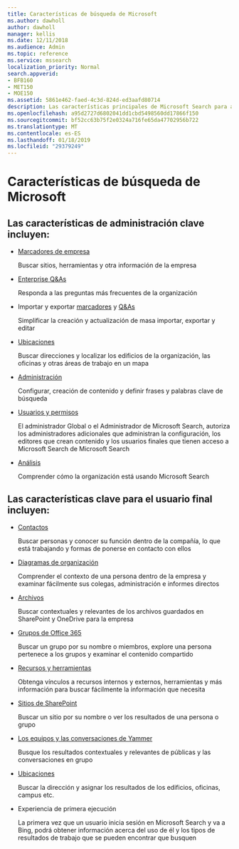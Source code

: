 ```yaml
---
title: Características de búsqueda de Microsoft
ms.author: dawholl
author: dawholl
manager: kellis
ms.date: 12/11/2018
ms.audience: Admin
ms.topic: reference
ms.service: mssearch
localization_priority: Normal
search.appverid:
- BFB160
- MET150
- MOE150
ms.assetid: 5861e462-faed-4c3d-824d-ed3aafd80714
description: Las características principales de Microsoft Search para administradores y usuarios finales incluyen marcadores, Q&As y administración y perspectivas de datos
ms.openlocfilehash: a95d2727d6802041dd1cbd5498560dd17866f150
ms.sourcegitcommit: bf52cc63b75f2e0324a716fe65da47702956b722
ms.translationtype: MT
ms.contentlocale: es-ES
ms.lasthandoff: 01/18/2019
ms.locfileid: "29379249"
---
```

# <a name="features-of-microsoft-search"></a>Características de búsqueda de Microsoft

## <a name="key-admin-features-include"></a>Las características de administración clave incluyen:

- [Marcadores de empresa](create-and-manage-bookmarks.md)
    
    Buscar sitios, herramientas y otra información de la empresa
    
- [Enterprise Q&As](create-and-manage-qas.md)
    
    Responda a las preguntas más frecuentes de la organización
    
- Importar y exportar [marcadores](bulk-create-bookmarks.md) y [Q&As](bulk-create-qas.md)
    
    Simplificar la creación y actualización de masa importar, exportar y editar

- [Ubicaciones](locations.md)
    
    Buscar direcciones y localizar los edificios de la organización, las oficinas y otras áreas de trabajo en un mapa
    
- [Administración](set-up-microsoft-search.md)
    
    Configurar, creación de contenido y definir frases y palabras clave de búsqueda
    
- [Usuarios y permisos](add-users.md)
    
    El administrador Global o el Administrador de Microsoft Search, autoriza los administradores adicionales que administran la configuración, los editores que crean contenido y los usuarios finales que tienen acceso a Microsoft Search de Microsoft Search
    
- [Análisis](get-insights.md) 
    
    Comprender cómo la organización está usando Microsoft Search 
    
## <a name="key-end-user-features-include"></a>Las características clave para el usuario final incluyen:

- [Contactos](use/find-people-and-groups.md)
    
    Buscar personas y conocer su función dentro de la compañía, lo que está trabajando y formas de ponerse en contacto con ellos
    
- [Diagramas de organización](use/find-people-and-groups.md)
    
    Comprender el contexto de una persona dentro de la empresa y examinar fácilmente sus colegas, administración e informes directos
    
- [Archivos](use/find-files.md)
    
    Buscar contextuales y relevantes de los archivos guardados en SharePoint y OneDrive para la empresa
    
- [Grupos de Office 365](use/find-people-and-groups.md)
    
    Buscar un grupo por su nombre o miembros, explore una persona pertenece a los grupos y examinar el contenido compartido
    
- [Recursos y herramientas](use/find-resources-tools-and-more.md)
    
    Obtenga vínculos a recursos internos y externos, herramientas y más información para buscar fácilmente la información que necesita
    
- [Sitios de SharePoint](use/find-sharepoint-sites.md)
    
    Buscar un sitio por su nombre o ver los resultados de una persona o grupo
    
- [Los equipos y las conversaciones de Yammer](use/find-conversations.md)
    
    Busque los resultados contextuales y relevantes de públicas y las conversaciones en grupo

- [Ubicaciones](use/find-locations.md)
    
    Buscar la dirección y asignar los resultados de los edificios, oficinas, campus etc.
    
- Experiencia de primera ejecución
    
    La primera vez que un usuario inicia sesión en Microsoft Search y va a Bing, podrá obtener información acerca del uso de él y los tipos de resultados de trabajo que se pueden encontrar que busquen
